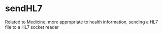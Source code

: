 # sendHL7
Related to Medicine, more appropriate to health information, sending a HL7 file to a HL7 socket reader
